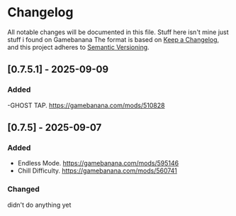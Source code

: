 # Changelog
All notable changes will be documented in this file.
Stuff here isn't mine just stuff i found on Gamebanana
The format is based on [Keep a Changelog](https://keepachangelog.com/en/1.0.0/),
and this project adheres to [Semantic Versioning](https://semver.org/spec/v2.0.0.html).
## [0.7.5.1] - 2025-09-09

### Added
-GHOST TAP. https://gamebanana.com/mods/510828


## [0.7.5] - 2025-09-07

### Added

- Endless Mode. https://gamebanana.com/mods/595146
- Chill Difficulty. https://gamebanana.com/mods/560741

### Changed
didn't do anything yet
